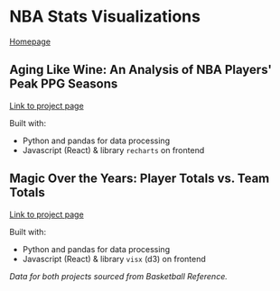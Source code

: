 # NBA Stats Visualizations

[Homepage](https://joshwalk.github.io/nba-visualizer/)
## Aging Like Wine: An Analysis of NBA Players' Peak PPG Seasons
[Link to project page](https://joshwalk.github.io/nba-visualizer/aging-like-wine)

Built with:
- Python and pandas for data processing
- Javascript (React) & library `recharts` on frontend


## Magic Over the Years: Player Totals vs. Team Totals
[Link to project page](https://joshwalk.github.io/nba-visualizer/magic-over-the-years/)

Built with:
- Python and pandas for data processing
- Javascript (React) & library `visx` (d3) on frontend


*Data for both projects sourced from Basketball Reference.*
